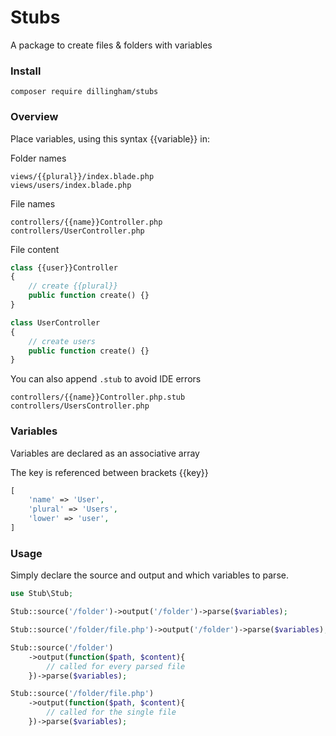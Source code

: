 # Stubs

A package to create files & folders with variables

### Install

```
composer require dillingham/stubs
```

### Overview

Place variables, using this syntax {{variable}} in:

Folder names

```
views/{{plural}}/index.blade.php
views/users/index.blade.php
```

File names

```
controllers/{{name}}Controller.php
controllers/UserController.php
```

File content

```php
class {{user}}Controller
{
    // create {{plural}}
    public function create() {}
}
```

```php
class UserController
{
    // create users
    public function create() {}
}
```

You can also append `.stub` to avoid IDE errors

```
controllers/{{name}}Controller.php.stub
controllers/UsersController.php
```

### Variables

Variables are declared as an associative array

The key is referenced  between brackets {{key}}

```php
[
    'name' => 'User',
    'plural' => 'Users',
    'lower' => 'user',
]
```

### Usage

Simply declare the  source and output and which variables to parse.
```php
use Stub\Stub;
```

```php
Stub::source('/folder')->output('/folder')->parse($variables);
```
```php
Stub::source('/folder/file.php')->output('/folder')->parse($variables);
```
```php
Stub::source('/folder')
    ->output(function($path, $content){
        // called for every parsed file
    })->parse($variables);
```
```php
Stub::source('/folder/file.php')
    ->output(function($path, $content){
        // called for the single file
    })->parse($variables);
```